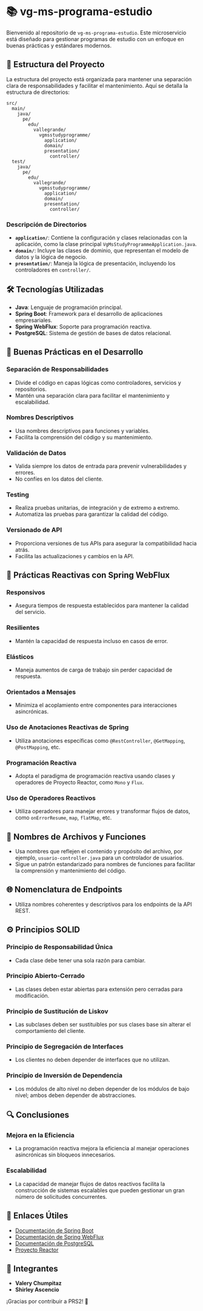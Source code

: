 
# 📚 vg-ms-programa-estudio

Bienvenido al repositorio de `vg-ms-programa-estudio`. Este microservicio está diseñado para gestionar programas de estudio con un enfoque en buenas prácticas y estándares modernos. 

## 🚀 Estructura del Proyecto

La estructura del proyecto está organizada para mantener una separación clara de responsabilidades y facilitar el mantenimiento. Aquí se detalla la estructura de directorios:

```plaintext
src/
  main/
    java/
      pe/
        edu/
          vallegrande/
            vgmsstudyprogramme/
              application/
              domain/
              presentation/
                controller/
  test/
    java/
      pe/
        edu/
          vallegrande/
            vgmsstudyprogramme/
              application/
              domain/
              presentation/
                controller/
```

### Descripción de Directorios

- **`application/`**: Contiene la configuración y clases relacionadas con la aplicación, como la clase principal `VgMsStudyProgrammeApplication.java`.
- **`domain/`**: Incluye las clases de dominio, que representan el modelo de datos y la lógica de negocio.
- **`presentation/`**: Maneja la lógica de presentación, incluyendo los controladores en `controller/`.

## 🛠️ Tecnologías Utilizadas

- **Java**: Lenguaje de programación principal.
- **Spring Boot**: Framework para el desarrollo de aplicaciones empresariales.
- **Spring WebFlux**: Soporte para programación reactiva.
- **PostgreSQL**: Sistema de gestión de bases de datos relacional.

## 🌟 Buenas Prácticas en el Desarrollo

### Separación de Responsabilidades

- Divide el código en capas lógicas como controladores, servicios y repositorios.
- Mantén una separación clara para facilitar el mantenimiento y escalabilidad.

### Nombres Descriptivos

- Usa nombres descriptivos para funciones y variables.
- Facilita la comprensión del código y su mantenimiento.

### Validación de Datos

- Valida siempre los datos de entrada para prevenir vulnerabilidades y errores.
- No confíes en los datos del cliente.

### Testing

- Realiza pruebas unitarias, de integración y de extremo a extremo.
- Automatiza las pruebas para garantizar la calidad del código.

### Versionado de API

- Proporciona versiones de tus APIs para asegurar la compatibilidad hacia atrás.
- Facilita las actualizaciones y cambios en la API.

## 🔄 Prácticas Reactivas con Spring WebFlux

### Responsivos

- Asegura tiempos de respuesta establecidos para mantener la calidad del servicio.

### Resilientes

- Mantén la capacidad de respuesta incluso en casos de error.

### Elásticos

- Maneja aumentos de carga de trabajo sin perder capacidad de respuesta.

### Orientados a Mensajes

- Minimiza el acoplamiento entre componentes para interacciones asincrónicas.

### Uso de Anotaciones Reactivas de Spring

- Utiliza anotaciones específicas como `@RestController`, `@GetMapping`, `@PostMapping`, etc.

### Programación Reactiva

- Adopta el paradigma de programación reactiva usando clases y operadores de Proyecto Reactor, como `Mono` y `Flux`.

### Uso de Operadores Reactivos

- Utiliza operadores para manejar errores y transformar flujos de datos, como `onErrorResume`, `map`, `flatMap`, etc.

## 📂 Nombres de Archivos y Funciones

- Usa nombres que reflejen el contenido y propósito del archivo, por ejemplo, `usuario-controller.java` para un controlador de usuarios.
- Sigue un patrón estandarizado para nombres de funciones para facilitar la comprensión y mantenimiento del código.

## 🌐 Nomenclatura de Endpoints

- Utiliza nombres coherentes y descriptivos para los endpoints de la API REST.

## ⚙️ Principios SOLID

### Principio de Responsabilidad Única

- Cada clase debe tener una sola razón para cambiar.

### Principio Abierto-Cerrado

- Las clases deben estar abiertas para extensión pero cerradas para modificación.

### Principio de Sustitución de Liskov

- Las subclases deben ser sustituibles por sus clases base sin alterar el comportamiento del cliente.

### Principio de Segregación de Interfaces

- Los clientes no deben depender de interfaces que no utilizan.

### Principio de Inversión de Dependencia

- Los módulos de alto nivel no deben depender de los módulos de bajo nivel; ambos deben depender de abstracciones.

## 🔍 Conclusiones

### Mejora en la Eficiencia

- La programación reactiva mejora la eficiencia al manejar operaciones asincrónicas sin bloqueos innecesarios.

### Escalabilidad

- La capacidad de manejar flujos de datos reactivos facilita la construcción de sistemas escalables que pueden gestionar un gran número de solicitudes concurrentes.

## 🔗 Enlaces Útiles

- [Documentación de Spring Boot](https://spring.io/projects/spring-boot)
- [Documentación de Spring WebFlux](https://docs.spring.io/spring-framework/docs/current/reference/html/web-reactive.html)
- [Documentación de PostgreSQL](https://www.postgresql.org/docs/)
- [Proyecto Reactor](https://projectreactor.io/)

## 👥 Integrantes

- **Valery Chumpitaz**
- **Shirley Ascencio**

¡Gracias por contribuir a PRS2! 🎉


